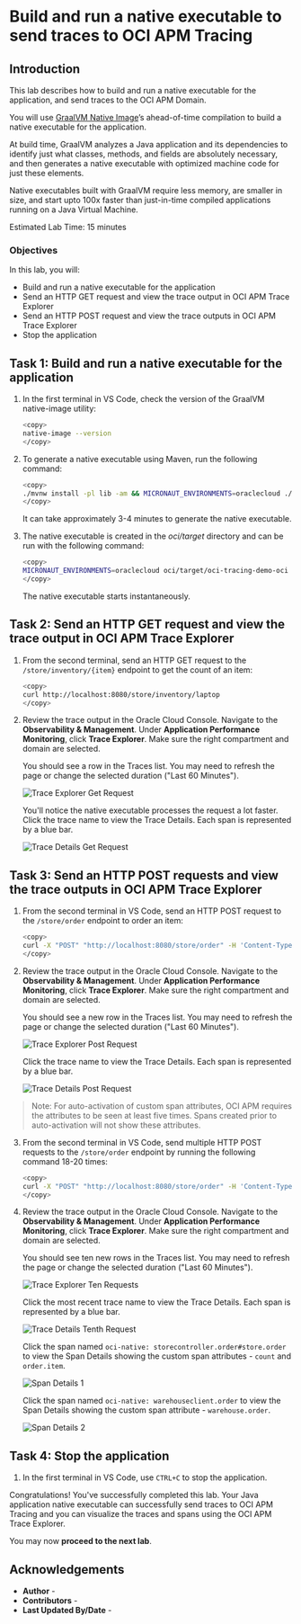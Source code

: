 # Build and run a native executable to send traces to OCI APM Tracing

## Introduction

This lab describes how to build and run a native executable for the application, and send traces to the OCI APM Domain.

You will use [GraalVM Native Image](https://docs.oracle.com/en/graalvm/jdk/17/docs/overview/)’s ahead-of-time compilation to build a native executable for the application.

At build time, GraalVM analyzes a Java application and its dependencies to identify just what classes, methods, and fields are absolutely necessary, and then generates a native executable with optimized machine code for just these elements.

Native executables built with GraalVM require less memory, are smaller in size, and start upto 100x faster than just-in-time compiled applications running on a Java Virtual Machine.

Estimated Lab Time: 15 minutes

### Objectives

In this lab, you will:

* Build and run a native executable for the application
* Send an HTTP GET request and view the trace output in OCI APM Trace Explorer
* Send an HTTP POST request and view the trace outputs in OCI APM Trace Explorer
* Stop the application

## Task 1: Build and run a native executable for the application

1. In the first terminal in VS Code, check the version of the GraalVM native-image utility:

	``` bash
	<copy>
	native-image --version
	</copy>
	```

2. To generate a native executable using Maven, run the following command:

	``` bash
	<copy>
	./mvnw install -pl lib -am && MICRONAUT_ENVIRONMENTS=oraclecloud ./mvnw clean package -pl oci -Dpackaging=native-image
	</copy>
	```

   It can take approximately 3-4 minutes to generate the native executable.

3. The native executable is created in the _oci/target_ directory and can be run with the following command:

	``` bash
	<copy>
	MICRONAUT_ENVIRONMENTS=oraclecloud oci/target/oci-tracing-demo-oci -Dmicronaut.application.name=oci-native
	</copy>
	```

   The native executable starts instantaneously.

## Task 2: Send an HTTP GET request and view the trace output in OCI APM Trace Explorer

1. From the second terminal, send an HTTP GET request to the `/store/inventory/{item}` endpoint to get the count of an item:

	``` bash
	<copy>
	curl http://localhost:8080/store/inventory/laptop
	</copy>
	```

2. Review the trace output in the Oracle Cloud Console. Navigate to the **Observability & Management**. Under **Application Performance Monitoring**, click **Trace Explorer**. Make sure the right compartment and domain are selected.

   You should see a row in the Traces list. You may need to refresh the page or change the selected duration ("Last 60 Minutes").

   ![Trace Explorer Get Request](./images/trace-explorer-native-get.jpg#input)

   You'll notice the native executable processes the request a lot faster. Click the trace name to view the Trace Details. Each span is represented by a blue bar.

   ![Trace Details Get Request](./images/trace-details-native-get.jpg#input)

## Task 3: Send an HTTP POST requests and view the trace outputs in OCI APM Trace Explorer

1. From the second terminal in VS Code, send an HTTP POST request to the `/store/order` endpoint to order an item:

	``` bash
	<copy>
	curl -X "POST" "http://localhost:8080/store/order" -H 'Content-Type: application/json; charset=utf-8' -d $'{"item":"laptop", "count":5}'
	</copy>
	```

2. Review the trace output in the Oracle Cloud Console. Navigate to the **Observability & Management**. Under **Application Performance Monitoring**, click **Trace Explorer**. Make sure the right compartment and domain are selected.

   You should see a new row in the Traces list. You may need to refresh the page or change the selected duration ("Last 60 Minutes").

   ![Trace Explorer Post Request](./images/trace-explorer-native-post.jpg#input)

   Click the trace name to view the Trace Details. Each span is represented by a blue bar.

   ![Trace Details Post Request](./images/trace-details-native-post.jpg#input)

> Note: For auto-activation of custom span attributes, OCI APM requires the attributes to be seen at least five times. Spans created prior to auto-activation will not show these attributes.

3. From the second terminal in VS Code, send multiple HTTP POST requests to the `/store/order` endpoint by running the following command 18-20 times:

	``` bash
	<copy>
	curl -X "POST" "http://localhost:8080/store/order" -H 'Content-Type: application/json; charset=utf-8' -d $'{"item":"laptop", "count":5}'
	</copy>
	```

4. Review the trace output in the Oracle Cloud Console. Navigate to the **Observability & Management**. Under **Application Performance Monitoring**, click **Trace Explorer**. Make sure the right compartment and domain are selected.

   You should see ten new rows in the Traces list. You may need to refresh the page or change the selected duration ("Last 60 Minutes").

   ![Trace Explorer Ten Requests](./images/trace-explorer-native-post-ten-requests.jpg#input)

   Click the most recent trace name to view the Trace Details. Each span is represented by a blue bar.

   ![Trace Details Tenth Request](./images/trace-details-native-tenth-request.jpg#input)

   Click the span named `oci-native: storecontroller.order#store.order` to view the Span Details showing the custom span attributes - `count` and `order.item`.

   ![Span Details 1](./images/trace-native-span-tags-custom-1.jpg#input)

   Click the span named `oci-native: warehouseclient.order` to view the Span Details showing the custom span attribute - `warehouse.order`.

   ![Span Details 2](./images/trace-native-span-tags-custom-2.jpg#input)

## Task 4: Stop the application

1. In the first terminal in VS Code, use `CTRL+C` to stop the application.

Congratulations! You've successfully completed this lab. Your Java application native executable can successfully send traces to OCI APM Tracing and you can visualize the traces and spans using the OCI APM Trace Explorer.

You may now **proceed to the next lab**.

## Acknowledgements

* **Author** - [](var:author)
* **Contributors** - [](var:contributors)
* **Last Updated By/Date** - [](var:last_updated)
